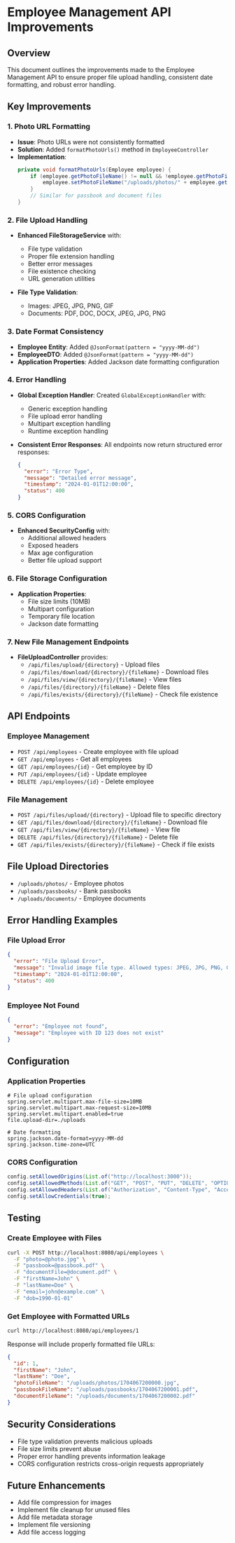 # Employee Management API Improvements

## Overview
This document outlines the improvements made to the Employee Management API to ensure proper file upload handling, consistent date formatting, and robust error handling.

## Key Improvements

### 1. Photo URL Formatting
- **Issue**: Photo URLs were not consistently formatted
- **Solution**: Added `formatPhotoUrls()` method in `EmployeeController`
- **Implementation**: 
  ```java
  private void formatPhotoUrls(Employee employee) {
      if (employee.getPhotoFileName() != null && !employee.getPhotoFileName().startsWith("http")) {
          employee.setPhotoFileName("/uploads/photos/" + employee.getPhotoFileName());
      }
      // Similar for passbook and document files
  }
  ```

### 2. File Upload Handling
- **Enhanced FileStorageService** with:
  - File type validation
  - Proper file extension handling
  - Better error messages
  - File existence checking
  - URL generation utilities

- **File Type Validation**:
  - Images: JPEG, JPG, PNG, GIF
  - Documents: PDF, DOC, DOCX, JPEG, JPG, PNG

### 3. Date Format Consistency
- **Employee Entity**: Added `@JsonFormat(pattern = "yyyy-MM-dd")`
- **EmployeeDTO**: Added `@JsonFormat(pattern = "yyyy-MM-dd")`
- **Application Properties**: Added Jackson date formatting configuration

### 4. Error Handling
- **Global Exception Handler**: Created `GlobalExceptionHandler` with:
  - Generic exception handling
  - File upload error handling
  - Multipart exception handling
  - Runtime exception handling

- **Consistent Error Responses**: All endpoints now return structured error responses:
  ```json
  {
    "error": "Error Type",
    "message": "Detailed error message",
    "timestamp": "2024-01-01T12:00:00",
    "status": 400
  }
  ```

### 5. CORS Configuration
- **Enhanced SecurityConfig** with:
  - Additional allowed headers
  - Exposed headers
  - Max age configuration
  - Better file upload support

### 6. File Storage Configuration
- **Application Properties**:
  - File size limits (10MB)
  - Multipart configuration
  - Temporary file location
  - Jackson date formatting

### 7. New File Management Endpoints
- **FileUploadController** provides:
  - `/api/files/upload/{directory}` - Upload files
  - `/api/files/download/{directory}/{fileName}` - Download files
  - `/api/files/view/{directory}/{fileName}` - View files
  - `/api/files/{directory}/{fileName}` - Delete files
  - `/api/files/exists/{directory}/{fileName}` - Check file existence

## API Endpoints

### Employee Management
- `POST /api/employees` - Create employee with file upload
- `GET /api/employees` - Get all employees
- `GET /api/employees/{id}` - Get employee by ID
- `PUT /api/employees/{id}` - Update employee
- `DELETE /api/employees/{id}` - Delete employee

### File Management
- `POST /api/files/upload/{directory}` - Upload file to specific directory
- `GET /api/files/download/{directory}/{fileName}` - Download file
- `GET /api/files/view/{directory}/{fileName}` - View file
- `DELETE /api/files/{directory}/{fileName}` - Delete file
- `GET /api/files/exists/{directory}/{fileName}` - Check if file exists

## File Upload Directories
- `/uploads/photos/` - Employee photos
- `/uploads/passbooks/` - Bank passbooks
- `/uploads/documents/` - Employee documents

## Error Handling Examples

### File Upload Error
```json
{
  "error": "File Upload Error",
  "message": "Invalid image file type. Allowed types: JPEG, JPG, PNG, GIF",
  "timestamp": "2024-01-01T12:00:00",
  "status": 400
}
```

### Employee Not Found
```json
{
  "error": "Employee not found",
  "message": "Employee with ID 123 does not exist"
}
```

## Configuration

### Application Properties
```properties
# File upload configuration
spring.servlet.multipart.max-file-size=10MB
spring.servlet.multipart.max-request-size=10MB
spring.servlet.multipart.enabled=true
file.upload-dir=./uploads

# Date formatting
spring.jackson.date-format=yyyy-MM-dd
spring.jackson.time-zone=UTC
```

### CORS Configuration
```java
config.setAllowedOrigins(List.of("http://localhost:3000"));
config.setAllowedMethods(List.of("GET", "POST", "PUT", "DELETE", "OPTIONS"));
config.setAllowedHeaders(List.of("Authorization", "Content-Type", "Accept", "Origin"));
config.setAllowCredentials(true);
```

## Testing

### Create Employee with Files
```bash
curl -X POST http://localhost:8080/api/employees \
  -F "photo=@photo.jpg" \
  -F "passbook=@passbook.pdf" \
  -F "documentFile=@document.pdf" \
  -F "firstName=John" \
  -F "lastName=Doe" \
  -F "email=john@example.com" \
  -F "dob=1990-01-01"
```

### Get Employee with Formatted URLs
```bash
curl http://localhost:8080/api/employees/1
```

Response will include properly formatted file URLs:
```json
{
  "id": 1,
  "firstName": "John",
  "lastName": "Doe",
  "photoFileName": "/uploads/photos/1704067200000.jpg",
  "passbookFileName": "/uploads/passbooks/1704067200001.pdf",
  "documentFileName": "/uploads/documents/1704067200002.pdf"
}
```

## Security Considerations
- File type validation prevents malicious uploads
- File size limits prevent abuse
- Proper error handling prevents information leakage
- CORS configuration restricts cross-origin requests appropriately

## Future Enhancements
- Add file compression for images
- Implement file cleanup for unused files
- Add file metadata storage
- Implement file versioning
- Add file access logging 